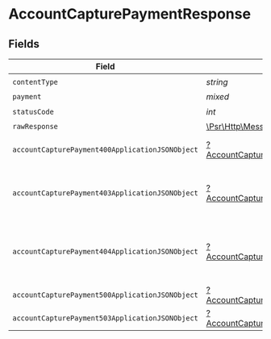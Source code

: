 # AccountCapturePaymentResponse


## Fields

| Field                                                                                                             | Type                                                                                                              | Required                                                                                                          | Description                                                                                                       |
| ----------------------------------------------------------------------------------------------------------------- | ----------------------------------------------------------------------------------------------------------------- | ----------------------------------------------------------------------------------------------------------------- | ----------------------------------------------------------------------------------------------------------------- |
| `contentType`                                                                                                     | *string*                                                                                                          | :heavy_check_mark:                                                                                                | N/A                                                                                                               |
| `payment`                                                                                                         | *mixed*                                                                                                           | :heavy_minus_sign:                                                                                                | Payment Created                                                                                                   |
| `statusCode`                                                                                                      | *int*                                                                                                             | :heavy_check_mark:                                                                                                | N/A                                                                                                               |
| `rawResponse`                                                                                                     | [\Psr\Http\Message\ResponseInterface](https://www.php-fig.org/psr/psr-7/#33-psrhttpmessageresponseinterface)      | :heavy_minus_sign:                                                                                                | N/A                                                                                                               |
| `accountCapturePayment400ApplicationJSONObject`                                                                   | [?AccountCapturePayment400ApplicationJSON](../../models/operations/AccountCapturePayment400ApplicationJSON.md)    | :heavy_minus_sign:                                                                                                | **Bad Request**\<br/>When there are errors in the payload.<br/>                                                   |
| `accountCapturePayment403ApplicationJSONObject`                                                                   | [?AccountCapturePayment403ApplicationJSON](../../models/operations/AccountCapturePayment403ApplicationJSON.md)    | :heavy_minus_sign:                                                                                                | **Access Denied**\<br/>Credentials supplied do not grant access to the requested resource.<br/>                   |
| `accountCapturePayment404ApplicationJSONObject`                                                                   | [?AccountCapturePayment404ApplicationJSON](../../models/operations/AccountCapturePayment404ApplicationJSON.md)    | :heavy_minus_sign:                                                                                                | **Not Found**\<br/>\<br/>When you'll get `401 Unauthorized` response:<br/>- When there are no Accounts/Orders/Payment found.<br/> |
| `accountCapturePayment500ApplicationJSONObject`                                                                   | [?AccountCapturePayment500ApplicationJSON](../../models/operations/AccountCapturePayment500ApplicationJSON.md)    | :heavy_minus_sign:                                                                                                | **Internal Server Error**<br/>                                                                                    |
| `accountCapturePayment503ApplicationJSONObject`                                                                   | [?AccountCapturePayment503ApplicationJSON](../../models/operations/AccountCapturePayment503ApplicationJSON.md)    | :heavy_minus_sign:                                                                                                | **Service Unavailable**<br/>                                                                                      |